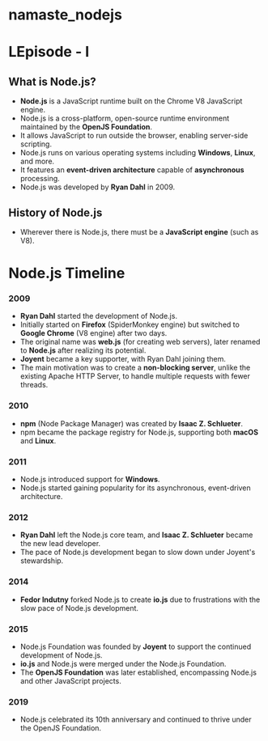 ﻿# namaste_nodejs
# LEpisode - I

## What is Node.js?

- **Node.js** is a JavaScript runtime built on the Chrome V8 JavaScript engine.
- Node.js is a cross-platform, open-source runtime environment maintained by the **OpenJS Foundation**.
- It allows JavaScript to run outside the browser, enabling server-side scripting.
- Node.js runs on various operating systems including **Windows**, **Linux**, and more.
- It features an **event-driven architecture** capable of **asynchronous** processing.
- Node.js was developed by **Ryan Dahl** in 2009.

## History of Node.js

- Wherever there is Node.js, there must be a **JavaScript engine** (such as V8).
# Node.js Timeline

### 2009
- **Ryan Dahl** started the development of Node.js.
- Initially started on **Firefox** (SpiderMonkey engine) but switched to **Google Chrome** (V8 engine) after two days.
- The original name was **web.js** (for creating web servers), later renamed to **Node.js** after realizing its potential.
- **Joyent** became a key supporter, with Ryan Dahl joining them.
- The main motivation was to create a **non-blocking server**, unlike the existing Apache HTTP Server, to handle multiple requests with fewer threads.

### 2010
- **npm** (Node Package Manager) was created by **Isaac Z. Schlueter**.
- npm became the package registry for Node.js, supporting both **macOS** and **Linux**.

### 2011
- Node.js introduced support for **Windows**.
- Node.js started gaining popularity for its asynchronous, event-driven architecture.

### 2012
- **Ryan Dahl** left the Node.js core team, and **Isaac Z. Schlueter** became the new lead developer.
- The pace of Node.js development began to slow down under Joyent's stewardship.

### 2014
- **Fedor Indutny** forked Node.js to create **io.js** due to frustrations with the slow pace of Node.js development.

### 2015
- Node.js Foundation was founded by **Joyent** to support the continued development of Node.js.
- **io.js** and Node.js were merged under the Node.js Foundation.
- The **OpenJS Foundation** was later established, encompassing Node.js and other JavaScript projects.

### 2019
- Node.js celebrated its 10th anniversary and continued to thrive under the OpenJS Foundation.
